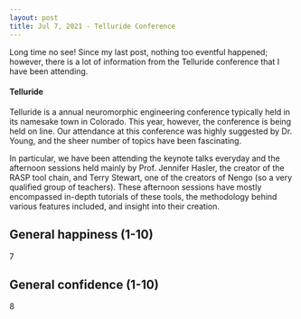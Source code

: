 ```yaml
---
layout: post
title: Jul 7, 2021 - Telluride Conference
---
```


Long time no see! Since my last post, nothing too eventful happened; however, there is a lot of information from the Telluride conference that I have been attending.

#### Telluride

Telluride is a annual neuromorphic engineering conference typically held in its namesake town in Colorado. This year, however, the conference is being held on line. Our attendance at this conference was highly suggested by Dr. Young, and the sheer number of topics have been fascinating.  

In particular, we have been attending the keynote talks everyday and the afternoon sessions held mainly by Prof. Jennifer Hasler, the creator of the RASP tool chain, and Terry Stewart,  one of the creators of Nengo (so a very qualified group of teachers). These afternoon sessions have mostly encompassed in-depth tutorials of these tools, the methodology behind various features included, and insight into their creation. 

## General happiness (1-10)	

7

## General confidence (1-10)

8 
